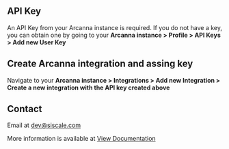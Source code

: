 ## API Key
An API Key from your Arcanna instance is required. 
If you do not have a key, you can obtain one by going to your **Arcanna instance > Profile > API Keys > Add new User Key**

## Create Arcanna integration and assing key
Navigate to  your **Arcanna instance > Integrations > Add new Integration > Create a new integration with the API key created above** 


## Contact
Email at dev@siscale.com

More information is available at
[View  Documentation](https://arcanna.ai)
